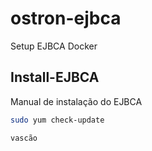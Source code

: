 # ostron-ejbca
Setup EJBCA Docker

## Install-EJBCA

Manual de instalação do EJBCA

```sh
sudo yum check-update
```
```sh
vascão
```
